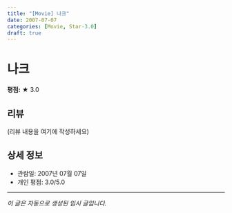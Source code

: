 ```yaml
---
title: "[Movie] 나크"
date: 2007-07-07
categories: [Movie, Star-3.0]
draft: true
---
```


# 나크

**평점:** ★ 3.0

## 리뷰

(리뷰 내용을 여기에 작성하세요)

## 상세 정보

- 관람일: 2007년 07월 07일
- 개인 평점: 3.0/5.0

---

*이 글은 자동으로 생성된 임시 글입니다.*
